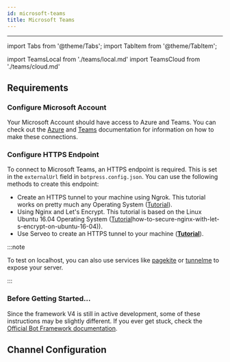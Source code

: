 ```yaml
---
id: microsoft-teams
title: Microsoft Teams
---
```


---

import Tabs from '@theme/Tabs';
import TabItem from '@theme/TabItem';

import TeamsLocal from './teams/local.md'
import TeamsCloud from './teams/cloud.md'

## Requirements

### Configure Microsoft Account

Your Microsoft Account should have access to Azure and Teams. You can check out the [Azure](https://docs.microsoft.com/en-us/azure/devops/?view=azure-devops) and [Teams](https://docs.microsoft.com/en-us/microsoftteams/) documentation for information on how to make these connections.

### Configure HTTPS Endpoint

To connect to Microsoft Teams, an HTTPS endpoint is required. This is set in the `externalUrl` field in `botpress.config.json`. You can use the following methods to create this endpoint:

- Create an HTTPS tunnel to your machine using Ngrok. This tutorial works on pretty much any Operating System ([Tutorial](https://api.slack.com/tutorials/tunneling-with-ngrok)).
- Using Nginx and Let's Encrypt. This tutorial is based on the Linux Ubuntu 16.04 Operating System ([Tutorial](https://www.digitalocean.com/community/tutorials/)how-to-secure-nginx-with-let-s-encrypt-on-ubuntu-16-04)).
- Use Serveo to create an HTTPS tunnel to your machine ([**Tutorial**](https://medium.com/automationmaster/how-to-forward-my-local-port-to-public-using-serveo-4979f352a3bf)).

:::note

To test on localhost, you can also use services like [pagekite](https://pagekite.net/) or [tunnelme](https://localtunnel.github.io/www/) to expose your server.

:::

### Before Getting Started...

Since the framework V4 is still in active development, some of these instructions may be slightly different. If you ever get stuck, check the [Official Bot Framework documentation](https://docs.microsoft.com/en-us/microsoftteams/platform/concepts/bots/bots-create).

## Channel Configuration

<Tabs>
  <TabItem value="community" label="Local deployment" default>
    <TeamsLocal/>
  </TabItem>
  <TabItem value="cloud" label="Botpress Cloud (beta)">
    <TeamsCloud/>
  </TabItem>
</Tabs>
